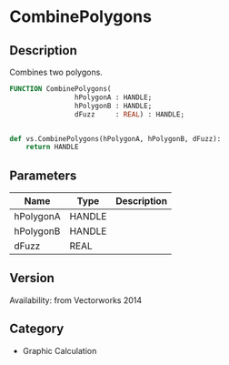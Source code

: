 # CombinePolygons

## Description
Combines two polygons.

```pascal
FUNCTION CombinePolygons(
				hPolygonA : HANDLE;
				hPolygonB : HANDLE;
				dFuzz     : REAL) : HANDLE;
```

```python

def vs.CombinePolygons(hPolygonA, hPolygonB, dFuzz):
    return HANDLE
```

## Parameters
|Name|Type|Description|
|---|---|---|
|hPolygonA|HANDLE||
|hPolygonB|HANDLE||
|dFuzz|REAL||

## Version
Availability: from Vectorworks 2014
## Category
* Graphic Calculation


